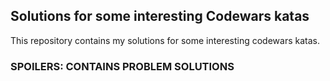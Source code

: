 ## Solutions for some interesting Codewars katas

This repository contains my solutions for some interesting codewars katas.

### SPOILERS: CONTAINS PROBLEM SOLUTIONS
